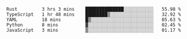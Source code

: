 <!--START_SECTION:waka-->
```text
Rust         3 hrs 3 mins    ██████████████░░░░░░░░░░░   55.98 % 
TypeScript   1 hr 48 mins    ████████▒░░░░░░░░░░░░░░░░   32.92 % 
YAML         18 mins         █▒░░░░░░░░░░░░░░░░░░░░░░░   05.63 % 
Python       8 mins          ▓░░░░░░░░░░░░░░░░░░░░░░░░   02.45 % 
JavaScript   3 mins          ▒░░░░░░░░░░░░░░░░░░░░░░░░   01.17 % 
```
<!--END_SECTION:waka-->
